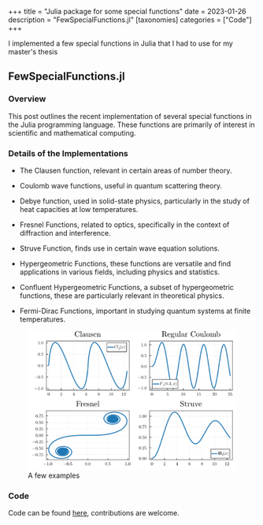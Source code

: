 +++
title = "Julia package for some special functions"
date = 2023-01-26
description = "FewSpecialFunctions.jl"
[taxonomies]
categories = ["Code"]
+++

I implemented a few special functions in Julia that I had to use for my master's thesis

## FewSpecialFunctions.jl

### Overview
This post outlines the recent implementation of several special functions in the Julia programming language. These functions are primarily of interest in scientific and mathematical computing.

### Details of the Implementations

- The Clausen function, relevant in certain areas of number theory.

- Coulomb wave functions, useful in quantum scattering theory.

- Debye function, used in solid-state physics, particularly in the study of heat capacities at low temperatures.

- Fresnel Functions, related to optics, specifically in the context of diffraction and interference.

- Struve Function, finds use in certain wave equation solutions.

- Hypergeometric Functions, these functions are versatile and find applications in various fields, including physics and statistics.

- Confluent Hypergeometric Functions, a subset of hypergeometric functions, these are particularly relevant in theoretical physics. 

- Fermi-Dirac Functions, important in studying quantum systems at finite temperatures.

<figure>
  <img src="/assets/combinedplot.png" alt="Poster" title="FewSpecialFunctions" width="500">
  <figcaption>A few examples</figcaption>
</figure>

### Code

Code can be found [here](https://github.com/MartinMikkelsen/FewSpecialFunctions.jl), contributions are welcome.
